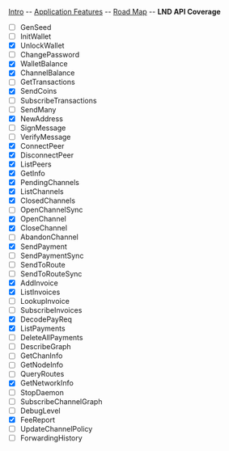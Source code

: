 [Intro](README.md) -- [Application Features](Application_features.md) -- [Road Map](Roadmap.md) -- **LND API Coverage**

- [ ] GenSeed
- [ ] InitWallet
- [x] UnlockWallet
- [ ] ChangePassword
- [x] WalletBalance
- [x] ChannelBalance
- [ ] GetTransactions
- [x] SendCoins
- [ ] SubscribeTransactions
- [ ] SendMany
- [x] NewAddress
- [ ] SignMessage
- [ ] VerifyMessage
- [x] ConnectPeer
- [x] DisconnectPeer
- [x] ListPeers
- [x] GetInfo
- [x] PendingChannels
- [x] ListChannels
- [x] ClosedChannels
- [ ] OpenChannelSync
- [x] OpenChannel
- [x] CloseChannel
- [ ] AbandonChannel
- [x] SendPayment
- [ ] SendPaymentSync
- [ ] SendToRoute
- [ ] SendToRouteSync
- [x] AddInvoice
- [x] ListInvoices
- [ ] LookupInvoice
- [ ] SubscribeInvoices
- [x] DecodePayReq
- [x] ListPayments
- [ ] DeleteAllPayments
- [ ] DescribeGraph
- [ ] GetChanInfo
- [ ] GetNodeInfo
- [ ] QueryRoutes
- [x] GetNetworkInfo
- [ ] StopDaemon
- [ ] SubscribeChannelGraph
- [ ] DebugLevel
- [x] FeeReport
- [ ] UpdateChannelPolicy
- [ ] ForwardingHistory
